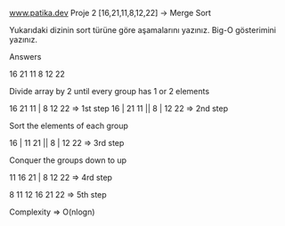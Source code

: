 www.patika.dev
Proje 2
[16,21,11,8,12,22] -> Merge Sort

Yukarıdaki dizinin sort türüne göre aşamalarını yazınız.
Big-O gösterimini yazınız.

Answers

16 21 11 8 12 22

Divide array by 2 until every group has 1 or 2 elements

16 21 11 | 8 12 22 => 1st step
16 | 21 11 || 8 | 12 22 => 2nd step

Sort the elements of each group

16 | 11 21 || 8 | 12 22 => 3rd step

Conquer the groups down to up 

11 16 21 | 8 12 22 => 4rd step

8 11 12 16 21 22 => 5th step

Complexity => O(nlogn)